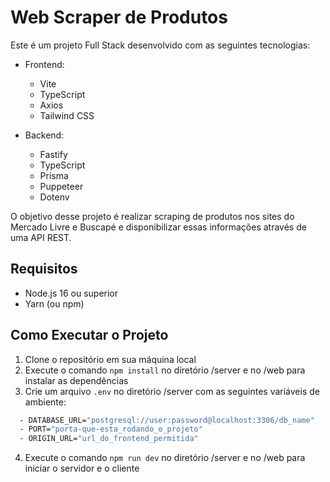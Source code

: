 # Web Scraper de Produtos

Este é um projeto Full Stack desenvolvido com as seguintes tecnologias:

- Frontend:
  - Vite
  - TypeScript
  - Axios
  - Tailwind CSS

- Backend:
  - Fastify
  - TypeScript
  - Prisma
  - Puppeteer
  - Dotenv

O objetivo desse projeto é realizar scraping de produtos nos sites do Mercado Livre e Buscapé e disponibilizar essas informações através de uma API REST.

## Requisitos

- Node.js 16 ou superior
- Yarn (ou npm)

## Como Executar o Projeto

1. Clone o repositório em sua máquina local
2. Execute o comando `npm install` no diretório /server e no /web para instalar as dependências
3. Crie um arquivo `.env` no diretório /server com as seguintes variáveis de ambiente:
  ```sh
    - DATABASE_URL="postgresql://user:password@localhost:3306/db_name"
    - PORT="porta-que-esta_rodando_o_projeto"
    - ORIGIN_URL="url_do_frontend_permitida"
   ```
4. Execute o comando `npm run dev` no diretório /server e no /web para iniciar o servidor e o cliente



